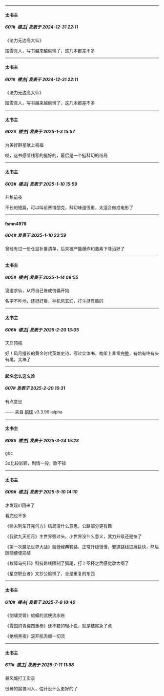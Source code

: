﻿
*****

####  太书主  
##### 601#         楼主| 发表于 2024-12-31 22:11

《法力无边高大仙》

踏雪真人，写书越来越偷懒了，这几本都差不多


*****

####  太书主  
##### 601#         楼主| 发表于 2024-12-31 22:11

《法力无边高大仙》

踏雪真人，写书越来越偷懒了，这几本都差不多


*****

####  太书主  
##### 602#         楼主| 发表于 2025-1-3 15:57

为美好群星献上祝福

哎，这书感情线写的挺好的，最后是一个挺科幻的结局

*****

####  太书主  
##### 603#         楼主| 发表于 2025-1-10 15:59

升格前夜

不长的短篇，可以叫前赛博朋克，科幻味道很重，太适合做成电影了


*****

####  fsmn4976  
##### 604#       发表于 2025-1-10 23:59

曾经有过一份仓鼠补番清单，后来被产能爆炸和激素下降治好了

*****

####  太书主  
##### 605#         楼主| 发表于 2025-1-14 09:55

诡道求仙，从将自己炼成傀儡开始

名字不咋地，还挺好看，神机风玄幻，打斗挺有趣的

*****

####  太书主  
##### 606#         楼主| 发表于 2025-2-20 13:05

天启预报

好！风月擅长的黄金时代英雄史诗，写过实体书，构架上非常完整，有始有终有头有尾，太棒了


*****

####  起名怎么这么难  
##### 607#       发表于 2025-2-20 16:31

有点意思

—— 来自 [鹅球](https://www.pgyer.com/xfPejhuq) v3.3.96-alpha

*****

####  太书主  
##### 608#         楼主| 发表于 2025-3-24 15:23

gbc

3d比较新颖，剧情一般，歌不错

*****

####  太书主  
##### 609#         楼主| 发表于 2025-5-10 14:10

才发现s1回来了

看完也不多

《终末列车开完何方》结局没什么意思，公路部分更有趣

《我欲九天揽月》主世界强过头，小世界没什么意义，武力升级还是快了

《第一次魔法世界大战》蛤蟆经典套路，正常升级很慢，邪道路线进展巨快，然后随随便便完结

《故障乌托邦》科技路线限制了狐尾，打上圣杯之后感觉改大纲了

《星空职业者》文抄公偷懒了，全是重复的东西

*****

####  太书主  
##### 610#         楼主| 发表于 2025-7-9 10:40

《剑啸灵霄》蛤蟆的武侠流水账

《雪国的青梅四重奏》还不错的轻小说，就是结尾急了点

《绝境黑夜》滚开肌肉爆一切流


*****

####  太书主  
##### 611#         楼主| 发表于 2025-7-11 11:58

暴风城打工实录

很棒的魔兽同人，估计没什么更好的了

